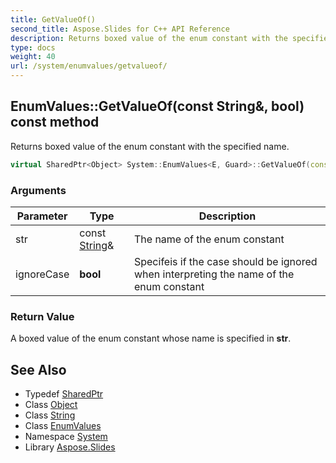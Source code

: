 ```yaml
---
title: GetValueOf()
second_title: Aspose.Slides for C++ API Reference
description: Returns boxed value of the enum constant with the specified name.
type: docs
weight: 40
url: /system/enumvalues/getvalueof/
---
```

## EnumValues::GetValueOf(const String\&, bool) const method


Returns boxed value of the enum constant with the specified name.

```cpp
virtual SharedPtr<Object> System::EnumValues<E, Guard>::GetValueOf(const String &str, bool ignoreCase) const override
```


### Arguments

| Parameter | Type | Description |
| --- | --- | --- |
| str | const [String](../../string/)\& | The name of the enum constant |
| ignoreCase | **bool** | Specifeis if the case should be ignored when interpreting the name of the enum constant |

### Return Value

A boxed value of the enum constant whose name is specified in **str**.

## See Also

* Typedef [SharedPtr](../../sharedptr/)
* Class [Object](../../object/)
* Class [String](../../string/)
* Class [EnumValues](../)
* Namespace [System](../../)
* Library [Aspose.Slides](../../../)